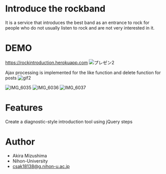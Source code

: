 # Introduce the rockband

It is a service that introduces the best band as an entrance to rock for people who do not usually listen to rock and are not very interested in it.

# DEMO
<https://rockintroduction.herokuapp.com>
![プレゼン2](https://user-images.githubusercontent.com/80752599/114304654-610d2c00-9b0f-11eb-9a1d-11c4575fd52d.gif)

Ajax processing is implemented for the like function and delete function for posts
![gif2](https://user-images.githubusercontent.com/80752599/114669208-964a9180-9d3c-11eb-8632-be5c8fcbed0f.gif)

![IMG_6035](https://user-images.githubusercontent.com/80752599/114692799-eaad3b80-9d53-11eb-8117-e45979e8e5d6.jpg)
![IMG_6036](https://user-images.githubusercontent.com/80752599/114692803-ed0f9580-9d53-11eb-82ad-9fcb5531f6c7.jpg)
![IMG_6037](https://user-images.githubusercontent.com/80752599/114692805-ed0f9580-9d53-11eb-9039-4df30ab3e5d3.jpg)

# Features

Create a diagnostic-style introduction tool using jQuery steps


# Author

* Akira Mizushima
* Nihon-University
* csak18138@g.nihon-u.ac.jp
